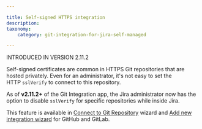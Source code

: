 ```yaml
---

title: Self-signed HTTPS integration
description:
taxonomy:
    category: git-integration-for-jira-self-managed

---
```

INTRODUCED IN VERSION 2.11.2

Self-signed certificates are common in HTTPS Git repositories that are hosted privately. Even for an administrator, it's not easy to set the HTTP `sslVerify` to connect to this repository.

As of **v2.11.2+** of the Git Integration app, the Jira administrator now has the option to disable `sslVerify` for specific repositories while inside Jira.

This feature is available in [Connect to Git Repository](/wiki/spaces/GIJDC/pages/1930397090/Using+the+Connect+Repository+wizard) wizard and [Add new integration wizard](/wiki/spaces/GIJDC/pages/1930397044/Using+the+Add+new+integration+wizard) for GitHub and GitLab.

